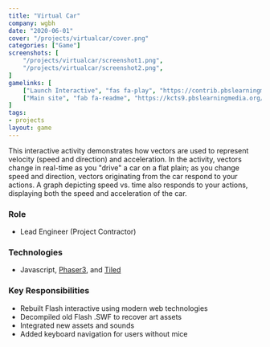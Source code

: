 ```yaml
---
title: "Virtual Car"
company: wgbh
date: "2020-06-01"
cover: "/projects/virtualcar/cover.png"
categories: ["Game"]
screenshots: [
    "/projects/virtualcar/screenshot1.png",
    "/projects/virtualcar/screenshot2.png",
]
gamelinks: [
    ["Launch Interactive", "fas fa-play", "https://contrib.pbslearningmedia.org/WGBH/conv20/phy03-int-accel/index.html"],
    ["Main site", "fab fa-readme", "https://kcts9.pbslearningmedia.org/resource/phy03.sci.phys.mfw.accel/virtual-car-velocity-and-acceleration/"],
]
tags:
- projects
layout: game
---
```


This interactive activity demonstrates how vectors are used to represent velocity (speed and direction) and acceleration. In the activity, vectors change in real-time as you "drive" a car on a flat plain; as you change speed and direction, vectors originating from the car respond to your actions. A graph depicting speed vs. time also responds to your actions, displaying both the speed and acceleration of the car.

### Role
* Lead Engineer (Project Contractor)

### Technologies
* Javascript, [Phaser3](https://phaser.io/phaser3), and [Tiled](https://www.mapeditor.org/)

### Key Responsibilities
* Rebuilt Flash interactive using modern web technologies
* Decompiled old Flash .SWF to recover art assets
* Integrated new assets and sounds
* Added keyboard navigation for users without mice